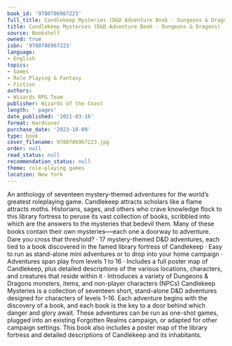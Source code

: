 ```yaml
---
book_id: '9780786967223'
full_title: Candlekeep Mysteries (D&D Adventure Book - Dungeons & Dragons)
title: Candlekeep Mysteries (D&D Adventure Book - Dungeons & Dragons)
source: Bookshelf
owned: true
isbn: '9780786967223'
language:
- English
topics:
- Games
- Role Playing & Fantasy
- Fiction
authors:
- Wizards RPG Team
publisher: Wizards of the Coast
length: ' pages'
date_published: '2021-03-16'
format: Hardcover
purchase_date: '2023-10-09'
type: book
cover_filename: 9780786967223.jpg
order: null
read_status: null
recommendation_status: null
theme: role-playing games
location: New York
---
```

An anthology of seventeen mystery-themed adventures for the world’s greatest roleplaying game.
Candlekeep attracts scholars like a flame attracts moths. Historians, sages, and others who crave knowledge flock to this library fortress to peruse its vast collection of books, scribbled into which are the answers to the mysteries that bedevil them. Many of these books contain their own mysteries ̶—each one a doorway to adventure. Dare you cross that threshold?
· 17 mystery-themed D&D adventures, each tied to a book discovered in the famed library fortress of Candlekeep
· Easy to run as stand-alone mini adventures or to drop into your home campaign
· Adventures span play from levels 1 to 16
· Includes a full poster map of Candlekeep, plus detailed descriptions of the various locations, characters, and creatures that reside within it
· Introduces a variety of Dungeons & Dragons monsters, items, and non-player characters (NPCs)
Candlekeep Mysteries is a collection of seventeen short, stand-alone D&D adventures designed for characters of levels 1–16. Each adventure begins with the discovery of a book, and each book is the key to a door behind which danger and glory await. These adventures can be run as one-shot games, plugged into an existing Forgotten Realms campaign, or adapted for other campaign settings. This book also includes a poster map of the library fortress and detailed descriptions of Candlekeep and its inhabitants.
